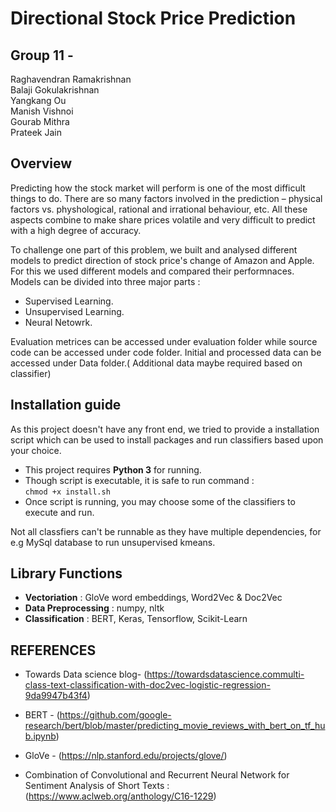 # Directional Stock Price Prediction
## Group 11 - 
Raghavendran Ramakrishnan\
Balaji Gokulakrishnan \
Yangkang Ou\
Manish Vishnoi\
Gourab Mithra\
Prateek Jain

## Overview
Predicting how the stock market will perform is one of the most difficult things to do. There are so many factors involved in the prediction – physical factors vs. physhological, rational and irrational behaviour, etc. All these aspects combine to make share prices volatile and very difficult to predict with a high degree of accuracy. 

To challenge one part of this problem, we built and analysed different models to predict direction of stock price's change of Amazon and Apple. For this we used different models and compared their performnaces. Models can be divided into three major parts :
* Supervised Learning.
* Unsupervised Learning.
* Neural Netowrk.

Evaluation metrices can be accessed under evaluation folder while source code can be accessed under code folder. Initial and processed data can be accessed under Data folder.( Additional data maybe required based on classifier)

## Installation guide

As this project doesn't have any front end, we tried to provide a installation script which can be used to install packages and run classifiers based upon your choice.

* This project requires **Python 3** for running.
* Though script is executable, it is safe to run command : \
``` chmod +x install.sh ```
* Once script is running, you may choose some of the classifiers to execute and run.

Not all classfiers can't be runnable as they have multiple dependencies, for e.g MySql database to run unsupervised kmeans.

## Library Functions
* **Vectoriation** : GloVe word embeddings, Word2Vec & Doc2Vec
* **Data Preprocessing** : numpy, nltk 
* **Classification** : BERT, Keras, Tensorflow, Scikit-Learn

 
## REFERENCES

* Towards Data science blog- (https://towardsdatascience.commulti-class-text-classification-with-doc2vec-logistic-regression-9da9947b43f4)

* BERT - (https://github.com/google-research/bert/blob/master/predicting_movie_reviews_with_bert_on_tf_hub.ipynb)

* GloVe - (https://nlp.stanford.edu/projects/glove/)

* Combination of Convolutional and Recurrent Neural Network for Sentiment Analysis of Short Texts : (https://www.aclweb.org/anthology/C16-1229)
